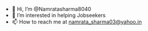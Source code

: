 - 👋 Hi, I’m @Namratasharma8040
- 👀 I’m interested in helping Jobseekers 
- 📫 How to reach me at namrata_sharma03@yahoo.in

<!---
Namratasharma8040/Namratasharma8040 is a ✨ special ✨ repository because its `README.md` (this file) appears on your GitHub profile.
You can click the Preview link to take a look at your changes.
--->

